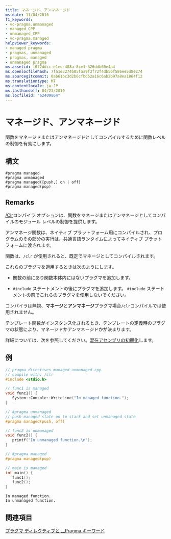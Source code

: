 ```yaml
---
title: マネージド、アンマネージド
ms.date: 11/04/2016
f1_keywords:
- vc-pragma.unmanaged
- managed_CPP
- unmanaged_CPP
- vc-pragma.managed
helpviewer_keywords:
- managed pragma
- pragmas, unmanaged
- pragmas, managed
- unmanaged pragma
ms.assetid: f072ddcc-e1ec-408a-8ce1-326ddb60e4a4
ms.openlocfilehash: 7fa1e3274b85faa9f3f72f4db5bf586ee5d8e274
ms.sourcegitcommit: 0ab61bc3d2b6cfbd52a16c6ab2b97a8ea1864f12
ms.translationtype: MT
ms.contentlocale: ja-JP
ms.lasthandoff: 04/23/2019
ms.locfileid: "62409864"
---
```

# <a name="managed-unmanaged"></a>マネージド、アンマネージド
関数をマネージドまたはアンマネージドとしてコンパイルするために関数レベルの制御を有効にします。

## <a name="syntax"></a>構文

```
#pragma managed
#pragma unmanaged
#pragma managed([push,] on | off)
#pragma managed(pop)
```

## <a name="remarks"></a>Remarks

[/Clr](../build/reference/clr-common-language-runtime-compilation.md)コンパイラ オプションは、関数をマネージまたはアンマネージとしてコンパイルのモジュール レベルの制御を提供します。

アンマネージ関数は、ネイティブ プラットフォーム用にコンパイルされ、プログラムのその部分の実行は、共通言語ランタイムによってネイティブ プラットフォームに渡されます。

関数は、`/clr` が使用されると、既定でマネージとしてコンパイルされます。

これらのプラグマを適用するときは次のようにします。

- 関数の前にあり関数本体内にはないプラグマを追加します。

- `#include` ステートメントの後にプラグマを追加します。 `#include` ステートメントの前でこれらのプラグマを使用しないでください。

コンパイラは無視、**マネージ**と**アンマネージ**プラグマ場合`/clr`コンパイルでは使用されません。

テンプレート関数がインスタンス化されるとき、テンプレートの定義時のプラグマの状態により、マネージドかアンマネージドかが決まります。

詳細については、次を参照してください。[混在アセンブリの初期化](../dotnet/initialization-of-mixed-assemblies.md)します。

## <a name="example"></a>例

```cpp
// pragma_directives_managed_unmanaged.cpp
// compile with: /clr
#include <stdio.h>

// func1 is managed
void func1() {
   System::Console::WriteLine("In managed function.");
}

// #pragma unmanaged
// push managed state on to stack and set unmanaged state
#pragma managed(push, off)

// func2 is unmanaged
void func2() {
   printf("In unmanaged function.\n");
}

// #pragma managed
#pragma managed(pop)

// main is managed
int main() {
   func1();
   func2();
}
```

```Output
In managed function.
In unmanaged function.
```

## <a name="see-also"></a>関連項目

[プラグマ ディレクティブと __Pragma キーワード](../preprocessor/pragma-directives-and-the-pragma-keyword.md)
